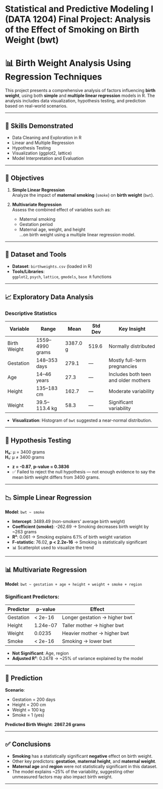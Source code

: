 # Statistical and Predictive Modeling I (DATA 1204) Final Project: Analysis of the Effect of Smoking on Birth Weight (bwt)

# 📊 Birth Weight Analysis Using Regression Techniques

This project presents a comprehensive analysis of factors influencing **birth weight**, using both **simple** and **multiple linear regression** models in R. The analysis includes data visualization, hypothesis testing, and prediction based on real-world scenarios.



---

## 🧠 Skills Demonstrated

- Data Cleaning and Exploration in R  
- Linear and Multiple Regression  
- Hypothesis Testing  
- Visualization (ggplot2, lattice)  
- Model Interpretation and Evaluation  

---

## 📌 Objectives

1. **Simple Linear Regression**  
   Analyze the impact of **maternal smoking** (`smoke`) on **birth weight** (`bwt`).

2. **Multivariate Regression**  
   Assess the combined effect of variables such as:
   - Maternal smoking
   - Gestation period
   - Maternal age, weight, and height  
   ...on birth weight using a multiple linear regression model.

---

## 🧪 Dataset and Tools

- **Dataset**: `birthweights.csv` (loaded in R)
- **Tools/Libraries**:  
  `ggplot2`, `psych`, `lattice`, `gmodels`, `base R` functions

---

## 📈 Exploratory Data Analysis

### Descriptive Statistics

| Variable     | Range           | Mean     | Std Dev | Key Insight                                |
|--------------|------------------|----------|---------|---------------------------------------------|
| Birth Weight | 1559–4990 grams  | 3387.0 g | 519.6   | Normally distributed                        |
| Gestation    | 148–353 days     | 279.1    | —       | Mostly full-term pregnancies                |
| Age          | 14–46 years      | 27.3     | —       | Includes both teen and older mothers        |
| Height       | 135–183 cm       | 162.7    | —       | Moderate variability                        |
| Weight       | 39.5–113.4 kg    | 58.3     | —       | Significant variability                     |

- **Visualization**: Histogram of `bwt` suggested a near-normal distribution.

---

## 🧪 Hypothesis Testing

**H₀**: μ = 3400 grams  
**H₁**: μ ≠ 3400 grams  

- **z = -0.87**, **p-value = 0.3836**
- ✅ Failed to reject the null hypothesis — not enough evidence to say the mean birth weight differs from 3400 grams.

---

## 📉 Simple Linear Regression

**Model**: `bwt ~ smoke`

- **Intercept**: 3489.49 (non-smokers' average birth weight)  
- **Coefficient (smoke)**: -262.69 → Smoking decreases birth weight by ~263 grams  
- **R²**: 0.061 → Smoking explains 6.1% of birth weight variation  
- **F-statistic**: 76.02, **p < 2.2e-16** → Smoking is statistically significant  
- 📊 Scatterplot used to visualize the trend

---

## 📊 Multivariate Regression

**Model**: `bwt ~ gestation + age + height + weight + smoke + region`

### Significant Predictors:

| Predictor | p-value     | Effect                         |
|-----------|-------------|--------------------------------|
| Gestation | < 2e-16     | Longer gestation → higher bwt  |
| Height    | 1.24e-07    | Taller mother → higher bwt     |
| Weight    | 0.0235      | Heavier mother → higher bwt    |
| Smoke     | < 2e-16     | Smoking → lower bwt            |

- **Not Significant**: Age, region
- **Adjusted R²**: 0.2478 → ~25% of variance explained by the model

---

## 🔮 Prediction

**Scenario**:  
- Gestation = 200 days  
- Height = 200 cm  
- Weight = 100 kg  
- Smoke = 1 (yes)

**Predicted Birth Weight**: **2867.26 grams**

---

## ✅ Conclusions

- **Smoking** has a statistically significant **negative** effect on birth weight.
- Other key predictors: **gestation**, **maternal height**, and **maternal weight**.
- **Maternal age** and **region** were not statistically significant in this dataset.
- The model explains ~25% of the variability, suggesting other unmeasured factors may also impact birth weight.

---


